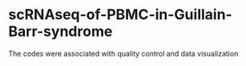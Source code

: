 # scRNAseq-of-PBMC-in-Guillain-Barr-syndrome
The codes were associated with quality control and data visualization

